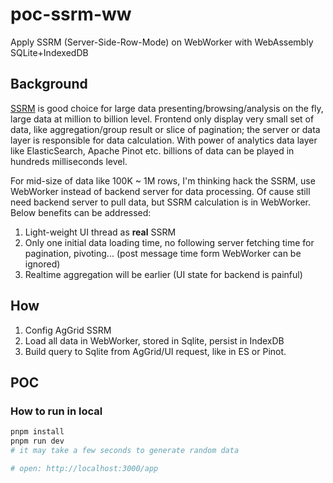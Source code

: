 # poc-ssrm-ww
Apply SSRM (Server-Side-Row-Mode) on WebWorker with WebAssembly SQLite+IndexedDB

## Background
[SSRM](https://www.ag-grid.com/javascript-data-grid/server-side-model/) is good choice for large data presenting/browsing/analysis on the fly, large data at million to billion level. Frontend only display very small set of data, like aggregation/group result or slice of pagination; the server or data layer is responsible for data calculation. With power of analytics data layer like ElasticSearch, Apache Pinot etc. billions of data can be played in hundreds milliseconds level.

For mid-size of data like 100K ~ 1M rows, I'm thinking hack the SSRM, use WebWorker instead of backend server for data processing. Of cause still need backend server to pull data, but SSRM calculation is in WebWorker. Below benefits can be addressed:

1. Light-weight UI thread as __real__ SSRM
2. Only one initial data loading time, no following server fetching time for pagination, pivoting... (post message time form WebWorker can be ignored)
3. Realtime aggregation will be earlier (UI state for backend is painful)

## How

1. Config AgGrid SSRM
2. Load all data in WebWorker, stored in Sqlite, persist in IndexDB
3. Build query to Sqlite from AgGrid/UI request, like in ES or Pinot.


## POC

### How to run in local
```sh
pnpm install
pnpm run dev 
# it may take a few seconds to generate random data

# open: http://localhost:3000/app
```